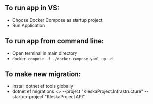 ## To run app in VS:
* Choose Docker Compose as startup project.
* Run Application

## To run app from command line:
* Open terminal in main directory
* ```docker-compose -f ./docker-compose.yaml up -d```

## To make new migration:
* Install dotnet ef tools globally
* dotnet ef migrations <<MigrationName>> --project "KleskaProject.Infrastructure" --startup-project "KleskaProject.API"

